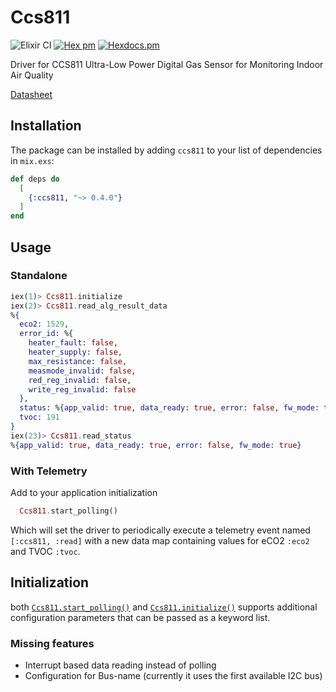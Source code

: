 # Ccs811

![Elixir CI](https://github.com/Efesto/ccs811/workflows/Elixir%20CI/badge.svg)
[![Hex pm](https://img.shields.io/hexpm/v/ccs811.svg?style=flat)](https://hex.pm/packages/ccs811)
[![Hexdocs.pm](https://img.shields.io/badge/hex-docs-lightgreen.svg)](https://hexdocs.pm/ccs811/)

Driver for CCS811 Ultra-Low Power Digital Gas Sensor for Monitoring Indoor Air Quality

[Datasheet](https://cdn.sparkfun.com/assets/learn_tutorials/1/4/3/CCS811_Datasheet-DS000459.pdf)

## Installation

The package can be installed by adding `ccs811` to your list of dependencies in `mix.exs`:

```elixir
def deps do
  [
    {:ccs811, "~> 0.4.0"}
  ]
end
```

## Usage

### Standalone

```elixir
iex(1)> Ccs811.initialize
iex(2)> Ccs811.read_alg_result_data
%{
  eco2: 1529,
  error_id: %{
    heater_fault: false,
    heater_supply: false,
    max_resistance: false,
    measmode_invalid: false,
    red_reg_invalid: false,
    write_reg_invalid: false
  },
  status: %{app_valid: true, data_ready: true, error: false, fw_mode: true},
  tvoc: 191
}
iex(23)> Ccs811.read_status
%{app_valid: true, data_ready: true, error: false, fw_mode: true}
```

### With Telemetry

Add to your application initialization

```elixir
  Ccs811.start_polling()
```

Which will set the driver to periodically execute a telemetry event named `[:ccs811, :read]`
with a new data map containing values for eCO2 `:eco2` and TVOC `:tvoc`.

## Initialization

both [`Ccs811.start_polling()`](https://hexdocs.pm/ccs811/Ccs811.html#initialize/1) and [`Ccs811.initialize()`](https://hexdocs.pm/ccs811/Ccs811.html#initialize/1) supports additional configuration parameters that can be passed as a keyword list.

### Missing features

- Interrupt based data reading instead of polling
- Configuration for Bus-name (currently it uses the first available I2C bus)
